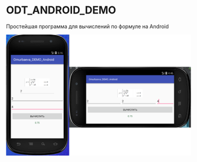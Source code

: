 # ODT_ANDROID_DEMO
Простейшая программа для вычислений по формуле на Android

![Screenshot](screenshot.png)

